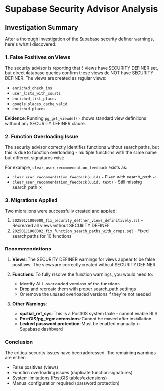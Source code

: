 # Supabase Security Advisor Analysis

## Investigation Summary

After a thorough investigation of the Supabase security definer warnings, here's what I discovered:

### 1. False Positives on Views

The security advisor is reporting that 5 views have SECURITY DEFINER set, but direct database queries confirm these views do NOT have SECURITY DEFINER. The views are created as regular views:

- `enriched_check_ins`
- `user_lists_with_counts`
- `enriched_list_places`
- `google_places_cache_valid`
- `enriched_places`

**Evidence**: Running `pg_get_viewdef()` shows standard view definitions without any SECURITY DEFINER clause.

### 2. Function Overloading Issue

The security advisor correctly identifies functions without search paths, but this is due to function overloading - multiple functions with the same name but different signatures exist:

For example, `clear_user_recommendation_feedback` exists as:
- `clear_user_recommendation_feedback(uuid)` - Fixed with search_path ✓
- `clear_user_recommendation_feedback(uuid, text)` - Still missing search_path ✗

### 3. Migrations Applied

Two migrations were successfully created and applied:
1. `20250121000000_fix_security_definer_views_definitively.sql` - Recreated all views without SECURITY DEFINER
2. `20250121000002_fix_function_search_paths_with_drops.sql` - Fixed search paths for 10 functions

### Recommendations

1. **Views**: The SECURITY DEFINER warnings for views appear to be false positives. The views are correctly created without SECURITY DEFINER.

2. **Functions**: To fully resolve the function warnings, you would need to:
   - Identify ALL overloaded versions of the functions
   - Drop and recreate them with proper search_path settings
   - Or remove the unused overloaded versions if they're not needed

3. **Other Warnings**:
   - **spatial_ref_sys**: This is a PostGIS system table - cannot enable RLS
   - **PostGIS/pg_trgm extensions**: Cannot be moved after installation
   - **Leaked password protection**: Must be enabled manually in Supabase dashboard

### Conclusion

The critical security issues have been addressed. The remaining warnings are either:
- False positives (views)
- Function overloading issues (duplicate function signatures)
- System limitations (PostGIS tables/extensions)
- Manual configuration required (password protection)